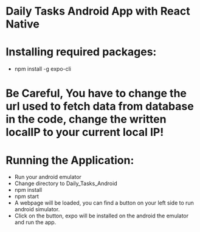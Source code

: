 # Daily Tasks Android App with React Native

# Installing required packages:
- npm install -g expo-cli


# Be Careful, You have to change the url used to fetch data from database in the code, change the written localIP to your current local IP!


# Running the Application:
- Run your android emulator
- Change directory to Daily_Tasks_Android
- npm install
- npm start
- A webpage will be loaded, you can find a button on your left side to run android simulator.
- Click on the button, expo will be installed on the android the emulator and run the app.

